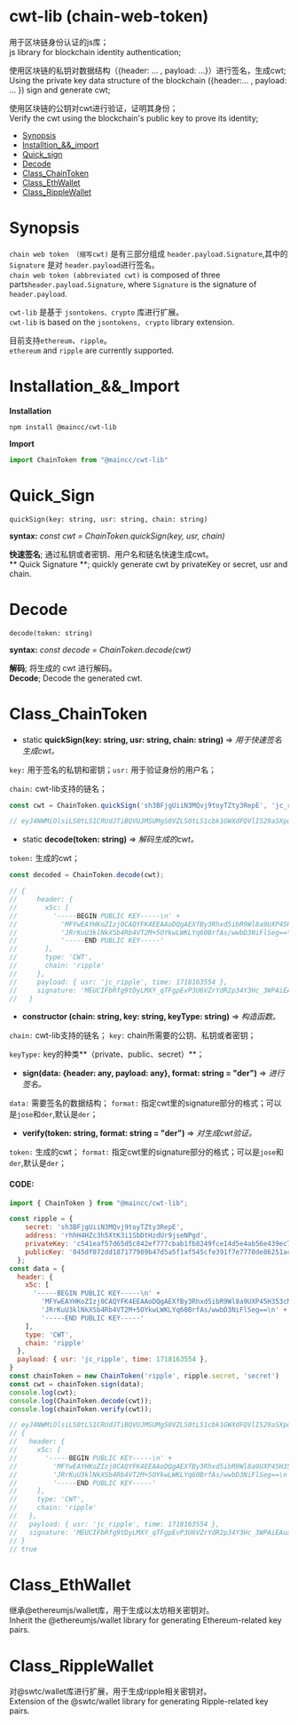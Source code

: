 # cwt-lib (chain-web-token)

用于区块链身份认证的js库；  
js library for blockchain identity authentication;  

使用区块链的私钥对数据结构（{header: ... , payload: ...}）进行签名，生成cwt;  
Using the private key data structure of the blockchain ({header:... , payload: ... }) sign and generate cwt;  

使用区块链的公钥对cwt进行验证，证明其身份；  
Verify the cwt using the blockchain's public key to prove its identity;  

- [Synopsis](#Synopsis)
- [Installtion_&&_import](#Installtion_&&_import)
- [Quick_sign](#Quick_sign)
- [Decode](#Decode)
- [Class_ChainToken](#Class_ChainToken)
- [Class_EthWallet](#Class_EthWallet)
- [Class_RippleWallet](#Class_RippleWallet)

Synopsis
=========
`chain web token （缩写cwt)` 是有三部分组成 ` header.payload.Signature `,其中的 `Signature` 是对 ` header.payload `进行签名。  
`chain web token (abbreviated cwt)` is composed of three parts` header.payload.Signature `, where ` Signature ` is the signature of `header.payload`.

` cwt-lib ` 是基于 `jsontokens、crypto` 库进行扩展。  
` cwt-lib ` is based on the ` jsontokens, crypto ` library extension.

目前支持`ethereum`、`ripple`。  
`ethereum` and `ripple` are currently supported.

Installation_&&_Import
======================
**Installation**

```shell
npm install @maincc/cwt-lib
```

**Import**

```js
import ChainToken from "@maincc/cwt-lib"
```

Quick_Sign
==========
` quickSign(key: string, usr: string, chain: string) `  

**syntax:** *const cwt = ChainToken.quickSign(key, usr, chain)*  

**快速签名**; 通过私钥或者密钥、用户名和链名快速生成cwt。  
** Quick Signature **; quickly generate cwt by privateKey or secret, usr and chain.

Decode
======
` decode(token: string) `

**syntax:** *const decode = ChainToken.decode(cwt)*  

**解码**; 将生成的 cwt 进行解码。  
**Decode**; Decode the generated cwt.

Class_ChainToken
=================

- static **quickSign(key: string, usr: string, chain: string)** => *用于快速签名生成cwt。*

`key:` 用于签名的私钥和密钥；`usr:` 用于验证身份的用户名；  

`chain:` cwt-lib支持的链名；

```js
const cwt = ChainToken.quickSign('sh3BFjgUiiN3MQvj9toyTZty3RepE', 'jc_ripple', 'ripple');

// eyJ4NWMiOlsiLS0tLS1CRUdJTiBQVUJMSUMgS0VZLS0tLS1cbk1GWXdFQVlIS29aSXpqMENBUVlGSzRFRUFBb0RRZ0FFWGZCeTNSaHhkNWliUjlXbDhhOVVYUDQ1SDM1M2NONkdcbkpSckt1VTNrbE5rWFNiNFJiNFZUMk0rNU9Za3dMV0tMWXE2MEJyZkFzL3d3YkQzTmlGbFNlZz09XG4tLS0tLUVORCBQVUJMSUMgS0VZLS0tLS0iXSwidHlwZSI6IkNXVCIsImNoYWluIjoicmlwcGxlIn0.eyJ1c3IiOiJqY19yaXBwbGUiLCJ0aW1lIjoxNzE4MTYzNTU0fQ.MEUCIFbRfg9tDyLMXY_qTFgpEvP3U6VZrYdR2p34Y3Hc_3WPAiEAuaPlEHEzBd-37wXFbH7wEyHm1R2tA-u64hRLdYV_UJY
```
- static **decode(token: string)** => *解码生成的cwt。*

`token:` 生成的cwt；

```js
const decoded = ChainToken.decode(cwt);

// {
//     header: {
//       x5c: [
//         '-----BEGIN PUBLIC KEY-----\n' +
//           'MFYwEAYHKoZIzj0CAQYFK4EEAAoDQgAEXfBy3Rhxd5ibR9Wl8a9UXP45H353cN6G\n' +
//           'JRrKuU3klNkXSb4Rb4VT2M+5OYkwLWKLYq60BrfAs/wwbD3NiFlSeg==\n' +
//           '-----END PUBLIC KEY-----'
//       ],
//       type: 'CWT',
//       chain: 'ripple'
//     },
//     payload: { usr: 'jc_ripple', time: 1718163554 },
//     signature: 'MEUCIFbRfg9tDyLMXY_qTFgpEvP3U6VZrYdR2p34Y3Hc_3WPAiEAuaPlEHEzBd-37wXFbH7wEyHm1R2tA-u64hRLdYV_UJY'
//   }
```

- **constructor (chain: string, key: string, keyType: string)** => *构造函数。*  
 
`chain:` cwt-lib支持的链名； `key:` chain所需要的公钥、私钥或者密钥；  

`keyType:` key的种类**（private、public、secret）**；

- **sign(data: {header: any, payload: any}, format: string = "der")** => *进行签名。*  

`data:` 需要签名的数据结构； `format:` 指定cwt里的signature部分的格式；可以是`jose`和`der`,默认是`der`；

- **verify(token: string, format: string = "der")** => *对生成cwt验证。*

`token:` 生成的cwt； `format:` 指定cwt里的signature部分的格式；可以是`jose`和`der`,默认是`der`；

#### CODE:
```js
import { ChainToken } from "@maincc/cwt-lib";

const ripple = {
    secret: 'sh3BFjgUiiN3MQvj9toyTZty3RepE',
    address: 'rhhH4HZc3h5XtK3i1SbDtHzdUr9jseNPgd',
    privateKey: 'c541eaf57d65d5c842ef777cbab1fb8249fce14d5e4ab56e439ec78547a040e7',
    publicKey: '045df072dd187177989b47d5a5f1af545cfe391f7e7770de86251acab94de494d91749be116f8553d8cfb93989302d628b62aeb406b7c0b3fc306c3dcd8859527a'
  };
const data = {
  header: {
    x5c: [
      '-----BEGIN PUBLIC KEY-----\n' +
        'MFYwEAYHKoZIzj0CAQYFK4EEAAoDQgAEXfBy3Rhxd5ibR9Wl8a9UXP45H353cN6G\n' +
        'JRrKuU3klNkXSb4Rb4VT2M+5OYkwLWKLYq60BrfAs/wwbD3NiFlSeg==\n' +
        '-----END PUBLIC KEY-----'
    ],
    type: 'CWT',
    chain: 'ripple'
  },
  payload: { usr: 'jc_ripple', time: 1718163554 },
}
const chainToken = new ChainToken('ripple', ripple.secret, 'secret')
const cwt = chainToken.sign(data);
console.log(cwt);
console.log(ChainToken.decode(cwt));
console.log(chainToken.verify(cwt));

// eyJ4NWMiOlsiLS0tLS1CRUdJTiBQVUJMSUMgS0VZLS0tLS1cbk1GWXdFQVlIS29aSXpqMENBUVlGSzRFRUFBb0RRZ0FFWGZCeTNSaHhkNWliUjlXbDhhOVVYUDQ1SDM1M2NONkdcbkpSckt1VTNrbE5rWFNiNFJiNFZUMk0rNU9Za3dMV0tMWXE2MEJyZkFzL3d3YkQzTmlGbFNlZz09XG4tLS0tLUVORCBQVUJMSUMgS0VZLS0tLS0iXSwidHlwZSI6IkNXVCIsImNoYWluIjoicmlwcGxlIn0.eyJ1c3IiOiJqY19yaXBwbGUiLCJ0aW1lIjoxNzE4MTYzNTU0fQ.MEUCIFbRfg9tDyLMXY_qTFgpEvP3U6VZrYdR2p34Y3Hc_3WPAiEAuaPlEHEzBd-37wXFbH7wEyHm1R2tA-u64hRLdYV_UJY
// {
//   header: {
//     x5c: [
//       '-----BEGIN PUBLIC KEY-----\n' +
//         'MFYwEAYHKoZIzj0CAQYFK4EEAAoDQgAEXfBy3Rhxd5ibR9Wl8a9UXP45H353cN6G\n' +
//         'JRrKuU3klNkXSb4Rb4VT2M+5OYkwLWKLYq60BrfAs/wwbD3NiFlSeg==\n' +
//         '-----END PUBLIC KEY-----'
//     ],
//     type: 'CWT',
//     chain: 'ripple'
//   },
//   payload: { usr: 'jc_ripple', time: 1718163554 },
//   signature: 'MEUCIFbRfg9tDyLMXY_qTFgpEvP3U6VZrYdR2p34Y3Hc_3WPAiEAuaPlEHEzBd-37wXFbH7wEyHm1R2tA-u64hRLdYV_UJY'
// }
// true

```

Class_EthWallet
=================
继承@ethereumjs/wallet库，用于生成以太坊相关密钥对。  
Inherit the @ethereumjs/wallet library for generating Ethereum-related key pairs.

Class_RippleWallet
====================
对@swtc/wallet库进行扩展，用于生成ripple相关密钥对。  
Extension of the @swtc/wallet library for generating Ripple-related key pairs.


<br>